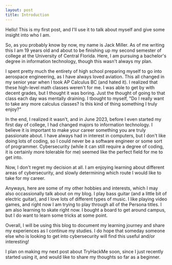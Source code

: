 ```yaml
---
layout: post
title: Introduction
---
```


Hello! This is my first post, and I'll use it to talk about myself and give some insight into who I am.

So, as you probably know by now, my name is Jack Miller. As of me writing this I am 19 years old and about to be finishing up my second semester of college at the University of Central Florida. Here, I am pursuing a bachelor's degree in information technology, though this wasn't always my plan.

I spent pretty much the entirety of high school preparing myself to go into aerospace engineering, as I have always loved aviation. This all changed in my senior year when I took AP Calculus BC (and hated it). I realized that these high-level math classes weren't for me. I was able to get by with decent grades, but I thought it was boring. Just the thought of going to that class each day was mentally draining. I tbought to myself, "Do I really want to take any more calculus classes? Is this kind of thing something I truly enjoy?" 

In the end, I realized it wasn't, and in June 2023, before I even started my first day of college, I had changed majors to information technology. I believe it is important to make your career something you are truly passionate about. I have always had in interest in computers, but I don't like doing lots of coding, so I could never be a software engineer or some sort of programmer. Cybersecurity (while it can still require a degree of coding, it is certainly more tolerable for me) seemed like the perfect field for me to get into.

Now, I don't regret my decision at all. I am enjoying learning about different areas of cybersecurity, and slowly determining which route I would like to take for my career.

Anyways, here are some of my other hobbies and interests, which I may also occassionally talk about on my blog. I play bass guitar (and a little bit of electric guitar), and I love lots of different types of music. I like playing video games, and right now I am trying to play through all of the Persona titles. I am also learning to skate right now. I bought a board to get around campus, but I do want to learn some tricks at some point.

Overall, I will be using this blog to document my learning journey and share my experiences as I continue my studies. I do hope that someday someone else who is looking to get into cybersecurity will find this useful and/or interesting!

I plan on making my next post about TryHackMe soon, since I just recently started using it, and would like to share my thoughts so far as a beginner.
